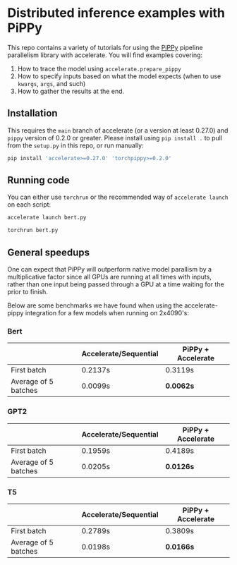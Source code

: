 # Distributed inference examples with PiPPy

This repo contains a variety of tutorials for using the [PiPPy](https://github.com/PyTorch/PiPPy) pipeline parallelism library with accelerate. You will find examples covering:

1. How to trace the model using `accelerate.prepare_pippy`
2. How to specify inputs based on what the model expects (when to use `kwargs`, `args`, and such)
3. How to gather the results at the end.

## Installation

This requires the `main` branch of accelerate (or a version at least 0.27.0) and  `pippy` version of 0.2.0 or greater. Please install using `pip install .` to pull from the `setup.py` in this repo, or run manually:

```bash
pip install 'accelerate>=0.27.0' 'torchpippy>=0.2.0'
```

## Running code

You can either use `torchrun` or the recommended way of `accelerate launch` on each script:

```bash
accelerate launch bert.py
```

```bash
torchrun bert.py
```

## General speedups

One can expect that PiPPy will outperform native model parallism by a multiplicative factor since all GPUs are running at all times with inputs, rather than one input being passed through a GPU at a time waiting for the prior to finish. 

Below are some benchmarks we have found when using the accelerate-pippy integration for a few models when running on 2x4090's:

### Bert

|  | Accelerate/Sequential | PiPPy + Accelerate |
|---|---|---|
| First batch | 0.2137s | 0.3119s |
| Average of 5 batches | 0.0099s | **0.0062s** |

### GPT2

|  | Accelerate/Sequential | PiPPy + Accelerate |
|---|---|---|
| First batch | 0.1959s | 0.4189s |
| Average of 5 batches | 0.0205s | **0.0126s** |

### T5

|  | Accelerate/Sequential | PiPPy + Accelerate |
|---|---|---|
| First batch | 0.2789s | 0.3809s |
| Average of 5 batches | 0.0198s | **0.0166s** |